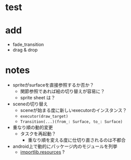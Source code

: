 # test

# add

- fade_transition
- drag & drop


# notes

- spriteがsurfaceを直接参照するか否か？
  - 関節参照であれば絵の切り替えが容易に？
  - sprite sheet は？
- sceneの切り替え
  - sceneが始まる度に新しいexecutorのインスタンス？
  - `executor(draw_target)`
  - `Transition(...)(from_: Surface, to_: Surface)`
- 重なり順の動的変更
  - タスクを再起動？
    - 重なり順を変える度に仕切り直されるのは不都合
- android上で動的にパッケージ内のモジュールを列挙
  - [importlib.resources](https://docs.python.org/3/library/importlib.resources.html#module-importlib.resources) ?

